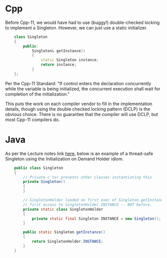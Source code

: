 # Cpp
Before Cpp-11, we would have had to use (buggy!) double-checked locking to implement a Singleton. However, we can just use a static initializer.

```cpp
    class Singleton
    {
        public:
            Singleton& getInstance()
            {
                static Singleton instance;
                return instance;
            }
    };
```
Per the Cpp-11 Standard: 
    "If control enters the declaration concurrently while the variable is being initialized, the concurrent execution shall wait for completion of the initialization."

This puts the work on each compiler vendor to fill in the implementation details, though using the double checked locking pattern (DCLP) is the obvious choice. There is no guarantee that the compiler will use DCLP, but most Cpp-11 compilers do.

# Java
As per the Lecture notes link [here](https://sourcemaking.com/design_patterns/singleton/java/1), below is an example of a thread-safe Singleton using the Initialization on Demand Holder idiom.

```java
    public class Singleton
    {
        // Private c'tor prevents other classes instantiating this
        private Singleton()
        {
        }

        // SingletonHolder loaded on first exec of Singleton.getInstance() or 
        // first access to SingletonHolder.INSTANCE -- NOT before.
        private static class SingletonHolder
        {
            private static final Singleton INSTANCE = new Singleton();
        }

        public static Singleton getInstance()
        {
            return SingletonHolder.INSTANCE;
        }
    }
```

